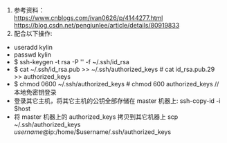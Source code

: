 1. 参考资料：  
   https://www.cnblogs.com/ivan0626/p/4144277.html  
   https://blog.csdn.net/pengjunlee/article/details/80919833
2. 配合以下操作:
* useradd kylin
* passwd kylin
* $ ssh-keygen -t rsa -P '' -f ~/.ssh/id_rsa
* $ cat ~/.ssh/id_rsa.pub >> ~/.ssh/authorized_keys   # cat id_rsa.pub.29 >> authorized_keys
* $ chmod 0600 ~/.ssh/authorized_keys                 # chmod 600 authorized_keys  //本地免密钥登录
* 登录其它主机，将其它主机的公钥全部存储在 master 机器上:
  ssh-copy-id -i $host
* 将 master 机器上的 authorized_keys 拷贝到其它机器上
  scp ~/.ssh/authorized_keys $username@$ip:/home/$username/.ssh/authorized_keys